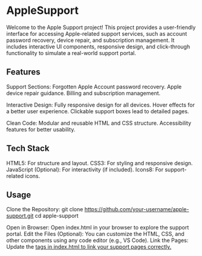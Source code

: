 # AppleSupport

Welcome to the Apple Support project! This project provides a user-friendly interface for accessing Apple-related support services, such as account password recovery, device repair, and subscription management. It includes interactive UI components, responsive design, and click-through functionality to simulate a real-world support portal.

## Features
Support Sections:
Forgotten Apple Account password recovery.
Apple device repair guidance.
Billing and subscription management.

Interactive Design:
Fully responsive design for all devices.
Hover effects for a better user experience.
Clickable support boxes lead to detailed pages.

Clean Code:
Modular and reusable HTML and CSS structure.
Accessibility features for better usability.


## Tech Stack
HTML5: For structure and layout.
CSS3: For styling and responsive design.
JavaScript (Optional): For interactivity (if included).
Icons8: For support-related icons.

## Usage
Clone the Repository:
git clone https://github.com/your-username/apple-support.git
cd apple-support

Open in Browser:
Open index.html in your browser to explore the support portal.
Edit the Files (Optional):
You can customize the HTML, CSS, and other components using any code editor (e.g., VS Code).
Link the Pages:
Update the <a href="..."> tags in index.html to link your support pages correctly.
